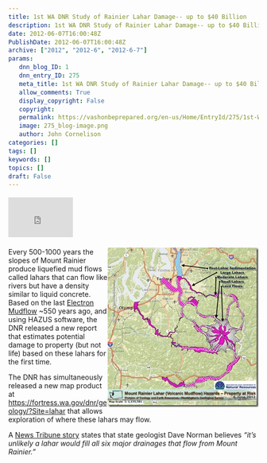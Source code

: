 ```yaml
---
title: 1st WA DNR Study of Rainier Lahar Damage-- up to $40 Billion
description: 1st WA DNR Study of Rainier Lahar Damage-- up to $40 Billion
date: 2012-06-07T16:00:48Z
PublishDate: 2012-06-07T16:00:48Z
archive: ["2012", "2012-6", "2012-6-7"]
params:
   dnn_blog_ID: 1
   dnn_entry_ID: 275
   meta_title: 1st WA DNR Study of Rainier Lahar Damage-- up to $40 Billion
   allow_comments: True
   display_copyright: False
   copyright: 
   permalink: https://vashonbeprepared.org/en-us/Home/EntryId/275/1st-WA-DNR-Study-of-Rainier-Lahar-Damage-up-to-40-Billion
   image: 275_blog-image.png
   author: John Cornelison
categories: []
tags: []
keywords: []
topics: []
draft: False
---
```


<div class="wlWriterHeaderFooter" style="float:none; margin:0px; padding:4px 0px 4px 0px;"><iframe src="http://www.facebook.com/widgets/like.php?href=http://vashonbeprepared.org/News/Blogs/VashonPreparedness/tabid/164/EntryId/275/1st-WA-DNR-Study-of-Rainier-Lahar-Damage-up-to-40-Billion.aspx" scrolling="no" frameborder="0" style="border:none; width:130px; height:80px"></iframe></div><p><a href="/images/dnnBlog/1/275/Windows-Live-Writer-WA-DNR-Conducts-1st-Report-Estimating_74F2-RainierLahars.WA_DNR6Jun12_2.jpg"><img style="background-image: none; border-bottom: 0px; border-left: 0px; padding-left: 0px; padding-right: 0px; display: inline; float: right; border-top: 0px; border-right: 0px; padding-top: 0px" title="RainierLahars.WA_DNR6Jun12" border="0" alt="RainierLahars.WA_DNR6Jun12" align="right" src="/images/dnnBlog/1/275/Windows-Live-Writer-WA-DNR-Conducts-1st-Report-Estimating_74F2-RainierLahars.WA_DNR6Jun12_thumb.jpg" width="304" height="321" /></a>Every 500-1000 years the slopes of Mount Rainier produce liquefied mud flows called lahars that can flow like rivers but have a density similar to liquid concrete. Based on the last <a href="http://vulcan.wr.usgs.gov/Volcanoes/Rainier/Lahars/Historical/description_electron.html" target="_blank">Electron Mudflow</a> ~550 years ago, and using HAZUS software, the DNR released a new report that estimates potential damage to property (but not life) based on these lahars for the first time.</p>  <p>The DNR has simultaneously released a new map product at <a title="https://fortress.wa.gov/dnr/geology/?Site=lahar" href="https://fortress.wa.gov/dnr/geology/?Site=lahar">https://fortress.wa.gov/dnr/geology/?Site=lahar</a> that allows exploration of where these lahars may flow.</p>  <p>A <a href="http://www.thenewstribune.com/2012/06/06/2171857/mount-rainier-lahar-could-cause.html" target="_blank">News Tribune story</a> states that state geologist Dave Norman believes <em>“it’s unlikely a lahar would fill all six major drainages that flow from Mount Rainier.”</em></p>
